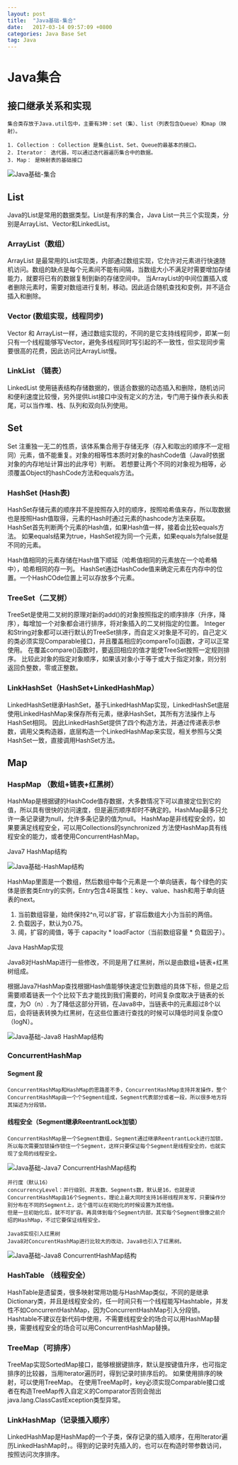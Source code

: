 ```yaml
---
layout: post
title:  "Java基础-集合"
date:   2017-03-14 09:57:09 +0800
categories: Java Base Set
tag: Java
---
```


# Java集合

## 接口继承关系和实现
    
    集合类存放于Java.util包中，主要有3种：set（集）、list（列表包含Queue）和map（映射）。
    
    1. Collection : Collection 是集合List、Set、Queue的最基本的接口。
    2. Iterator： 迭代器，可以通过迭代器遍历集合中的数据。
    3. Map： 是映射表的基础接口

![Java基础-集合](/images/posts/20170314/01.png)<br>


## List

Java的List是常用的数据类型。List是有序的集合，Java List一共三个实现类，分别是ArrayList、Vector和LinkedList。

### ArrayList（数组）

ArrayList 是最常用的List实现类，内部通过数组实现，它允许对元素进行快速随机访问。数组的缺点是每个元素间不能有间隔，当数组大小不满足时需要增加存储能力，就要将已有的数据复制到新的存储空间中。
当ArrayList的中间位置插入或者删除元素时，需要对数组进行复制，移动。因此适合随机查找和变例，并不适合插入和删除。

### Vector (数组实现，线程同步)

Vector 和 ArrayList一样，通过数组实现的，不同的是它支持线程同步，即某一刻只有一个线程能够写Vector，避免多线程同时写引起的不一致性，但实现同步需要很高的花费，因此访问比ArrayList慢。

### LinkList （链表）

LinkedList 使用链表结构存储数据的，很适合数据的动态插入和删除，随机访问和便利速度比较慢，另外提供List接口中没有定义的方法，专门用于操作表头和表尾，可以当作堆、栈、队列和双向队列使用。

## Set

Set 注重独一无二的性质，该体系集合用于存储无序（存入和取出的顺序不一定相同）元素，值不能重复。对象的相等性本质时对象的hashCode值（Java时依据对象的内存地址计算出的此序号）判断。
若想要让两个不同的对象视为相等，必须覆盖Object的hashCode方法和equals方法。


### HashSet (Hash表)

HashSet存储元素的顺序并不是按照存入时的顺序，按照哈希值来存，所以取数据也是按照Hash值取得，元素的Hash时通过元素的hashcode方法来获取。HashSet首先判断两个元素的Hash值，如果Hash值一样，接着会比较equals方法。
如果equals结果为true，HashSet视为同一个元素，如果equals为false就是不同的元素。

Hash值相同的元素存储在Hash值下顺延（哈希值相同的元素放在一个哈希桶中），哈希相同的存一列。
HashSet通过HashCode值来确定元素在内存中的位置。一个HashCOde位置上可以存放多个元素。

### TreeSet（二叉树）

TreeSet是使用二叉树的原理对新的add()的对象按照指定的顺序排序（升序，降序），每增加一个对象都会进行排序，将对象插入的二叉树指定的位置。
Integer和String对象都可以进行默认的TreeSet排序，而自定义对象是不可的，自己定义的类必须实现Comparable接口，并且覆盖相应的compareTo()函数，才可以正常使用。
在覆盖compare()函数时，要返回相应的值才能使TreeSet按照一定规则排序。
比较此对象的指定对象顺序，如果该对象小于等于或大于指定对象，则分别返回负整数，零或正整数。

### LinkHashSet（HashSet+LinkedHashMap）

LinkedHashSet继承HashSet，基于LinkedHashMap实现，LinkedHashSet底层使用LinkedHashMap来保存所有元素，继承HashSet，其所有方法操作上与HashSet相同。
因此LinkedHashSet提供了四个构造方法，并通过传递表示参数，调用父类构造器，底层构造一个LinkedHashMap来实现，相关参照与父类HashSet一致，直接调用HashSet方法。


## Map
    
### HaspMap （数组+链表+红黑树）

HashMap是根据键的HashCode值存数据，大多数情况下可以直接定位到它的值，所以具有很快的访问速度，但是遍历顺序却时不确定的。HashMap最多只允许一条记录键为null，允许多条记录的值为null。
HashMap是非线程安全的，如果要满足线程安全，可以用Collections的synchronized 方法使HashMap具有线程安全的能力，或者使用ConcurrentHashMap。

Java7 HashMap结构

![Java基础-HashMap结构](/images/posts/20170314/02.png)<br>

HashMap里面是一个数组，然后数组中每个元素是一个单向链表，每个绿色的实体是嵌套类Entry的实例，Entry包含4哥属性：key、value、hash和用于单向链表的next。
1. 当前数组容量，始终保持2^n,可以扩容，扩容后数组大小为当前的两倍。
2. 负载因子，默认为0.75。
3. 阈，扩容的阈值，等于 capacity * loadFactor（当前数组容量 * 负载因子）。

Java HashMap实现

Java8对HashMap进行一些修改，不同是用了红黑树，所以是由数组+链表+红黑树组成。

根据Java7HashMap查找根据Hash值能够快速定位到数组的具体下标，但是之后需要顺着链表一个个比较下去才能找到我们需要的，时间复杂度取决于链表的长度，为O（n）.
为了降低这部分开销，在Java8中，当链表中的元素超过8个以后，会将链表转换为红黑树，在这些位置进行查找的时候可以降低时间复杂度O（logN）。

![Java基础-Java8 HashMap结构](/images/posts/20170314/03.png)<br>

### ConcurrentHashMap

#### Segment 段

    ConcurrentHashMap和HashMap的思路差不多，ConcurrentHashMap支持并发操作，整个ConcurrentHashMap由一个个Segment组成，Segment代表部分或者一段，所以很多地方将其描述为分段锁。
    
#### 线程安全（Segment继承ReentrantLock加锁）
    
    ConcurrentHashMap是一个Segment数组，Segment通过继承ReentrantLock进行加锁，所以每次需要加锁操作锁住一个Segment，这样只要保证每个Segment是线程安全的，也就实现了全局的线程安全。
    
![Java基础-Java7 ConcurrentHashMap结构](/images/posts/20170314/04.png)<br> 

    并行度（默认16）
    concurrencyLevel：并行级别、并发数、Segments数，默认是16，也就是说ConcurrentHashMap由16个Segments，理论上最大同时支持16哥线程并发写，只要操作分别分布在不同的Segment上，这个值可以在初始化的时候设置为其他值。
    但是一旦初始化后，就不可扩容。再具体到每个Segment内部，其实每个Segment很像之前介绍的HashMap，不过它要保证线程安全。
    
    Java8实现引入红黑树
    Java8对ConcurentHashMap进行比较大的改动，Java8也引入了红黑树。
    
      
![Java基础-Java8 ConcurrentHashMap结构](/images/posts/20170314/05.png)<br>   

    
### HashTable （线程安全）

HashTable是遗留类，很多映射常用功能与HashMap类似，不同的是继承Dictionary类，并且是线程安全的，任一时间只有一个线程能写Hashtable，并发性不如ConcurrentHashMap，因为ConcurrentHashMap引入分段锁。
Hashtable不建议在新代码中使用，不需要线程安全的场合可以用HashMap替换，需要线程安全的场合可以用ConcurrentHashMap替换。

### TreeMap（可排序）

TreeMap实现SortedMap接口，能够根据键排序，默认是按键值升序，也可指定排序的比较器，当用Iterator遍历时，得到记录时排序后的。
如果使用排序的映射，可以使用TreeMap。
在使用TreeMap时，key必须实现Comparable接口或者在构造TreeMap传入自定义的Comparator否则会抛出java.lang.ClassCastException类型异常。

### LinkHashMap（记录插入顺序）

LinkedHashMap是HashMap的一个子类，保存记录的插入顺序，在用Iterator遍历LinkedHashMap时，。得到的记录时先插入的，也可以在构造时带参数访问，按照访问次序排序。

